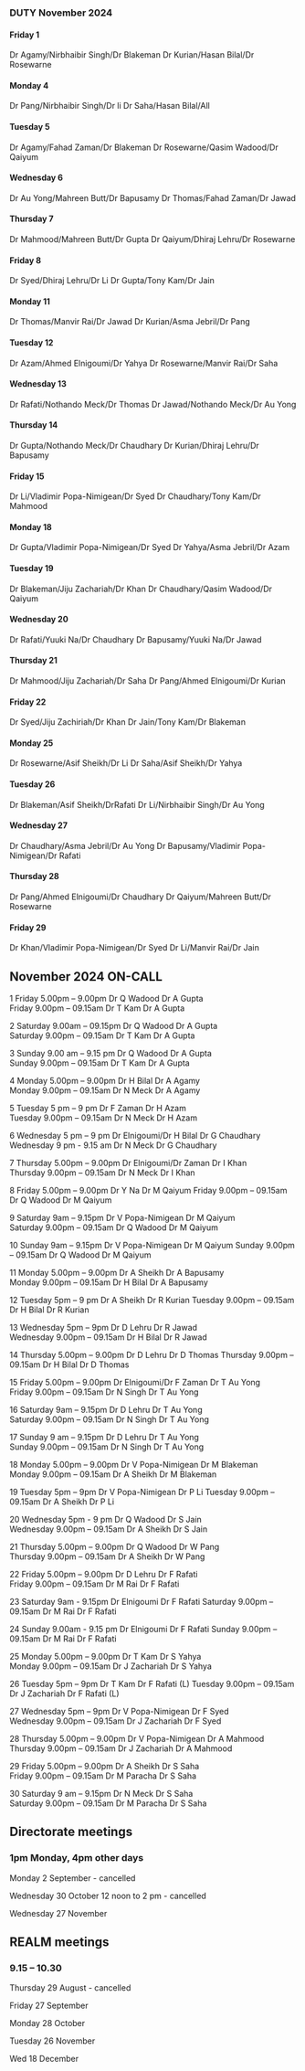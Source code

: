 

### DUTY November 2024

#### Friday 1
Dr Agamy/Nirbhaibir Singh/Dr Blakeman
Dr Kurian/Hasan Bilal/Dr Rosewarne

#### Monday 4
Dr Pang/Nirbhaibir Singh/Dr li
Dr Saha/Hasan Bilal/All

#### Tuesday 5
Dr Agamy/Fahad Zaman/Dr Blakeman
Dr Rosewarne/Qasim Wadood/Dr Qaiyum

#### Wednesday 6
Dr Au Yong/Mahreen Butt/Dr Bapusamy
Dr Thomas/Fahad Zaman/Dr Jawad

#### Thursday 7
Dr Mahmood/Mahreen Butt/Dr Gupta
Dr Qaiyum/Dhiraj Lehru/Dr Rosewarne

#### Friday 8
Dr Syed/Dhiraj Lehru/Dr Li
Dr Gupta/Tony Kam/Dr Jain

#### Monday 11
Dr Thomas/Manvir Rai/Dr Jawad
Dr Kurian/Asma Jebril/Dr Pang

#### Tuesday 12
Dr Azam/Ahmed Elnigoumi/Dr Yahya
Dr Rosewarne/Manvir Rai/Dr Saha

#### Wednesday 13
Dr Rafati/Nothando Meck/Dr Thomas
Dr Jawad/Nothando Meck/Dr Au Yong

#### Thursday 14
Dr Gupta/Nothando Meck/Dr Chaudhary
Dr Kurian/Dhiraj Lehru/Dr Bapusamy

#### Friday 15
Dr Li/Vladimir Popa-Nimigean/Dr Syed
Dr Chaudhary/Tony Kam/Dr Mahmood

#### Monday 18
Dr Gupta/Vladimir Popa-Nimigean/Dr Syed
Dr Yahya/Asma Jebril/Dr Azam

#### Tuesday 19
Dr Blakeman/Jiju Zachariah/Dr Khan
Dr Chaudhary/Qasim Wadood/Dr Qaiyum

#### Wednesday 20
Dr Rafati/Yuuki Na/Dr Chaudhary
Dr Bapusamy/Yuuki Na/Dr Jawad

#### Thursday 21
Dr Mahmood/Jiju Zachariah/Dr Saha
Dr Pang/Ahmed Elnigoumi/Dr Kurian

#### Friday 22
Dr Syed/Jiju Zachiriah/Dr Khan
Dr Jain/Tony Kam/Dr Blakeman

#### Monday 25
Dr Rosewarne/Asif Sheikh/Dr Li
Dr Saha/Asif Sheikh/Dr Yahya

#### Tuesday 26
Dr Blakeman/Asif Sheikh/DrRafati
Dr Li/Nirbhaibir Singh/Dr Au Yong

#### Wednesday 27
Dr Chaudhary/Asma Jebril/Dr Au Yong
Dr Bapusamy/Vladimir Popa-Nimigean/Dr Rafati

#### Thursday 28
Dr Pang/Ahmed Elnigoumi/Dr Chaudhary
Dr Qaiyum/Mahreen Butt/Dr Rosewarne

#### Friday 29
Dr Khan/Vladimir Popa-Nimigean/Dr Syed
Dr Li/Manvir Rai/Dr Jain


## November 2024 ON-CALL

1	Friday 5.00pm – 9.00pm		Dr Q Wadood 	Dr A Gupta	
	Friday 9.00pm – 09.15am		Dr T Kam	Dr A Gupta	
 
2	Saturday 9.00am – 09.15pm	Dr Q Wadood	Dr A Gupta	
	Saturday 9.00pm – 09.15am	Dr T Kam	Dr A Gupta	
 
3	Sunday 9.00 am – 9.15 pm	Dr Q Wadood	Dr A Gupta	
	Sunday 9.00pm – 09.15am		Dr T Kam	Dr A Gupta	
 
4	Monday 5.00pm – 9.00pm		Dr H Bilal	Dr A Agamy 	
	Monday 9.00pm – 09.15am		Dr N Meck	Dr A Agamy	
 
5	Tuesday 5 pm – 9 pm		Dr F Zaman	Dr H Azam	
	Tuesday 9.00pm – 09.15am	Dr N Meck	Dr H Azam	
 
6	Wednesday 5 pm – 9 pm		Dr Elnigoumi/Dr H Bilal		Dr G Chaudhary	
	Wednesday 9 pm - 9.15 am	Dr N Meck	Dr G Chaudhary	
 
7	Thursday 5.00pm – 9.00pm	Dr Elnigoumi/Dr Zaman	Dr I Khan	
	Thursday 9.00pm – 09.15am	Dr N Meck 		Dr I Khan	
 
8	Friday 5.00pm – 9.00pm		Dr Y Na		Dr M Qaiyum
	Friday 9.00pm – 09.15am		Dr Q Wadood 	Dr M Qaiyum
 
9	Saturday 9am – 9.15pm		Dr V Popa-Nimigean	Dr M Qaiyum 	
	Saturday 9.00pm – 09.15am	Dr Q Wadood 		Dr M Qaiyum	
 
10	Sunday 9am – 9.15pm		Dr V Popa-Nimigean 	Dr M Qaiyum	
	Sunday 9.00pm – 09.15am		Dr Q Wadood 		Dr M Qaiyum	
 
11	Monday 5.00pm – 9.00pm		Dr A Sheikh	Dr A Bapusamy 	
	Monday 9.00pm – 09.15am		Dr H Bilal	Dr A Bapusamy	
 
12	Tuesday 5pm – 9 pm 		Dr A Sheikh	Dr R Kurian	
	Tuesday 9.00pm – 09.15am	Dr H Bilal	Dr R Kurian	
 
13	Wednesday 5pm – 9pm		Dr D Lehru	Dr R Jawad	
	Wednesday 9.00pm – 09.15am	Dr H Bilal	Dr R Jawad	
 
14	Thursday 5.00pm – 9.00pm	Dr D Lehru	Dr D Thomas	
	Thursday 9.00pm – 09.15am	Dr H Bilal	Dr D Thomas	
 
15	Friday 5.00pm – 9.00pm		Dr Elnigoumi/Dr F Zaman		Dr T Au Yong	
	Friday 9.00pm – 09.15am		Dr N Singh			Dr T Au Yong	
 
16	Saturday 9am – 9.15pm		Dr D Lehru	Dr T Au Yong	
	Saturday 9.00pm – 09.15am	Dr N Singh	Dr T Au Yong	
 
17	Sunday 9 am – 9.15pm		Dr D Lehru	Dr T Au Yong	
	Sunday 9.00pm – 09.15am		Dr N Singh	Dr T Au Yong	
 
18	Monday 5.00pm – 9.00pm		Dr V Popa-Nimigean 	Dr M Blakeman 	
	Monday 9.00pm – 09.15am		Dr A Sheikh		Dr M Blakeman
 
19	Tuesday 5pm – 9pm		Dr V Popa-Nimigean	Dr P Li	
	Tuesday 9.00pm – 09.15am	Dr A Sheikh		Dr P Li	
 
20	Wednesday 5pm - 9 pm		Dr Q Wadood	Dr S Jain 	
	Wednesday 9.00pm – 09.15am	Dr A Sheikh	Dr S Jain	
 
21	Thursday 5.00pm – 9.00pm	Dr Q Wadood	Dr W Pang	
	Thursday 9.00pm – 09.15am	Dr A Sheikh	Dr W Pang	
 
22	Friday 5.00pm – 9.00pm		Dr D Lehru	Dr F Rafati 	
	Friday 9.00pm – 09.15am		Dr M Rai	Dr F Rafati	
 
23	Saturday 9am - 9.15pm		Dr Elnigoumi	Dr F Rafati	
	Saturday 9.00pm – 09.15am	Dr M Rai	Dr F Rafati	
 
24	Sunday 9.00am - 9.15 pm		Dr Elnigoumi	Dr F Rafati	
	Sunday 9.00pm – 09.15am		Dr M Rai	Dr F Rafati	
 
25	Monday 5.00pm – 9.00pm		Dr T Kam	Dr S Yahya 	
	Monday 9.00pm – 09.15am		Dr J Zachariah	Dr S Yahya	
 
26	Tuesday 5pm – 9pm		Dr T Kam	Dr F Rafati (L)	
	Tuesday 9.00pm – 09.15am	Dr J Zachariah	Dr F Rafati (L)	
 
27	Wednesday 5pm – 9pm		Dr V Popa-Nimigean 	Dr F Syed	
	Wednesday 9.00pm – 09.15am	Dr J Zachariah		Dr F Syed	
 
28	Thursday 5.00pm – 9.00pm	Dr V Popa-Nimigean	Dr A Mahmood	
	Thursday 9.00pm – 09.15am	Dr J Zachariah		Dr A Mahmood	
 
29	Friday 5.00pm – 9.00pm		Dr A Sheikh	Dr S Saha	
	Friday 9.00pm – 09.15am		Dr M Paracha	Dr S Saha	
 
30	Saturday 9 am – 9.15pm		Dr N Meck	Dr S Saha	
	Saturday 9.00pm – 09.15am	Dr M Paracha	Dr S Saha
 


## Directorate meetings  
### 1pm Monday, 4pm other days

Monday 2 September - cancelled

Wednesday 30 October 12 noon to 2 pm - cancelled

Wednesday 27 November

## REALM meetings
### 9.15 – 10.30

Thursday 29 August	- cancelled

Friday 27 September

Monday 28 October  

Tuesday 26 November		

Wed 18 December	




